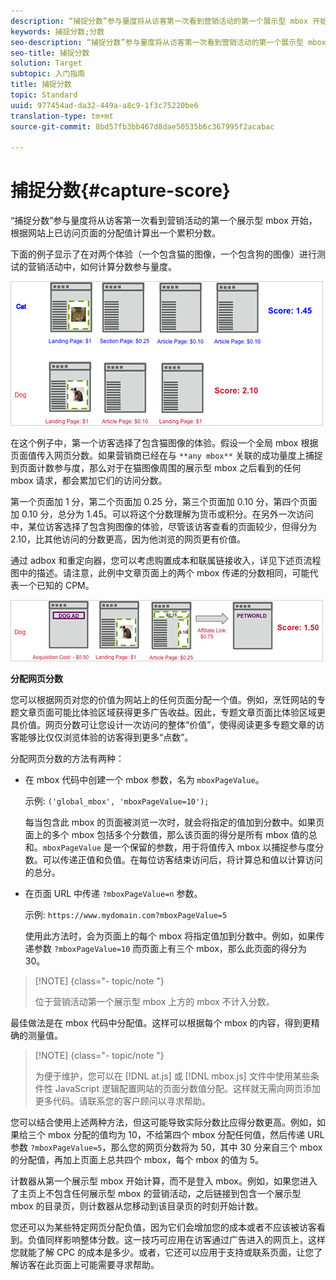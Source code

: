 ```yaml
---
description: “捕捉分数”参与量度将从访客第一次看到营销活动的第一个展示型 mbox 开始，根据网站上已访问页面的分配值计算出一个累积分数。
keywords: 捕捉分数;分数
seo-description: “捕捉分数”参与量度将从访客第一次看到营销活动的第一个展示型 mbox 开始，根据网站上已访问页面的分配值计算出一个累积分数。
seo-title: 捕捉分数
solution: Target
subtopic: 入门指南
title: 捕捉分数
topic: Standard
uuid: 977454ad-da32-449a-a8c9-1f3c75220be6
translation-type: tm+mt
source-git-commit: 8bd57fb3bb467d8dae50535b6c367995f2acabac

---
```



# 捕捉分数{#capture-score}

“捕捉分数”参与量度将从访客第一次看到营销活动的第一个展示型 mbox 开始，根据网站上已访问页面的分配值计算出一个累积分数。

下面的例子显示了在对两个体验（一个包含猫的图像，一个包含狗的图像）进行测试的营销活动中，如何计算分数参与量度。

![](assets/example_score.png)

在这个例子中，第一个访客选择了包含猫图像的体验。假设一个全局 mbox 根据页面值传入网页分数。如果营销商已经在与 `**any mbox**` 关联的成功量度上捕捉到页面计数参与度，那么对于在猫图像周围的展示型 mbox 之后看到的任何 mbox 请求，都会累加它们的访问分数。

第一个页面加 1 分，第二个页面加 0.25 分，第三个页面加 0.10 分，第四个页面加 0.10 分，总分为 1.45。可以将这个分数理解为货币或积分。在另外一次访问中，某位访客选择了包含狗图像的体验，尽管该访客查看的页面较少，但得分为 2.10，比其他访问的分数更高，因为他浏览的网页更有价值。

通过 adbox 和重定向器，您可以考虑购置成本和联属链接收入，详见下述页流程图中的描述。请注意，此例中文章页面上的两个 mbox 传递的分数相同，可能代表一个已知的 CPM。

![](assets/example_score2.png)

**分配网页分数**

您可以根据网页对您的价值为网站上的任何页面分配一个值。例如，烹饪网站的专题文章页面可能比体验区域获得更多广告收益。因此，专题文章页面比体验区域更具价值。网页分数可让您设计一次访问的整体“价值”，使得阅读更多专题文章的访客能够比仅仅浏览体验的访客得到更多“点数”。

分配网页分数的方法有两种：

* 在 mbox 代码中创建一个 mbox 参数，名为 `mboxPageValue`。

   示例: `('global_mbox', 'mboxPageValue=10');`

   每当包含此 mbox 的页面被浏览一次时，就会将指定的值加到分数中。如果页面上的多个 mbox 包括多个分数值，那么该页面的得分是所有 mbox 值的总和。`mboxPageValue` 是一个保留的参数，用于将值传入 mbox 以捕捉参与度分数。可以传递正值和负值。在每位访客结束访问后，将计算总和值以计算访问的总分。

* 在页面 URL 中传递 `?mboxPageValue=n` 参数。

   示例: `https://www.mydomain.com?mboxPageValue=5`

   使用此方法时，会为页面上的每个 mbox 将指定值加到分数中。例如，如果传递参数 `?mboxPageValue=10` 而页面上有三个 mbox，那么此页面的得分为 30。

>[!NOTE] {class=&quot;- topic/note &quot;}
>
>位于营销活动第一个展示型 mbox 上方的 mbox 不计入分数。

最佳做法是在 mbox 代码中分配值。这样可以根据每个 mbox 的内容，得到更精确的测量值。

>[!NOTE] {class=&quot;- topic/note &quot;}
>
>为便于维护，您可以在 [!DNL at.js] 或 [!DNL mbox.js] 文件中使用某些条件性 JavaScript 逻辑配置网站的页面分数值分配。这样就无需向网页添加更多代码。请联系您的客户顾问以寻求帮助。

您可以结合使用上述两种方法，但这可能导致实际分数比应得分数更高。例如，如果给三个 mbox 分配的值均为 10，不给第四个 mbox 分配任何值，然后传递 URL 参数 `?mboxPageValue=5`，那么您的网页分数将为 50，其中 30 分来自三个 mbox 的分配值，再加上页面上总共四个 mbox，每个 mbox 的值为 5。

计数器从第一个展示型 mbox 开始计算，而不是登入 mbox。例如，如果您进入了主页上不包含任何展示型 mbox 的营销活动，之后链接到包含一个展示型 mbox 的目录页，则计数器从您移动到该目录页的时刻开始计数。

您还可以为某些特定网页分配负值，因为它们会增加您的成本或者不应该被访客看到。负值同样影响整体分数。这一技巧可应用在访客通过广告进入的网页上，这样您就能了解 CPC 的成本是多少。或者，它还可以应用于支持或联系页面，让您了解访客在此页面上可能需要寻求帮助。
